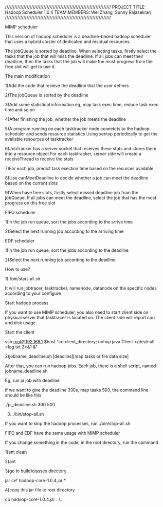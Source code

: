 ///////////////////////////////////////////////////////////////////// 
PROJECT TITLE: Hadoop Scheduler 1.0.4 TEAM MEMBERS: Wei Zhang, Sunny Rajasekran 
/////////////////////////////////////////////////////////////////////

MIMP scheduler

This version of hadoop scheduler is a deadline-based hadoop scheduler that uses a hybrid cluster of dedicated and residual resources.

The jobQueue is sorted by deadline. When selecting tasks, firstly select the tasks that the job that will miss the deadline. If all jobs can meet their deadline, then the tasks that the job will make the most progress from the free slot will get to use it.

The main modification

1)Add the code that recieve the deadline that the user defines

2)The jobQueue is sorted by the deadline

3)Add some statistical information eg, map task exec time, reduce task exec time and so on

4)After finishing the job, whether the job meets the deadline

5)A program running on each tasktracker node connetcts to the hadoop scheduler and sends resource statistics Using xentop periodically to get the available resources of tasktracker

6)JobTracker has a server socket that receives these stats and stores them into a resource object For each tasktracker, server side will create a receiveThread to receive the stats

7)For each job, predict task exection time based on the reources available

8)Use canMeetDeadline to decide whether a job can meet the deadline based on the current slots

9)When have free slots, firstly select missed deadline job from the jobQueue. If all jobs can meet the deadline, select the job that has the most progress on this free slot

FIFO scheduler

1)In the job run queue, sort the jobs according to the arrive time

2)Select the next running job according to the arriving time

EDF scheduler

1)In the job run queue, sort the jobs according to the deadline

2)Select the next running job according to the deadline

How to use?

1)./bin/start-all.sh

It will run jobtracer, tasktracker, namenode, datanode on the specific nodes according to your configure 

Start hadoop process

If you want to use MIMP scheduler, you also need to start client side on physical server that tasktracer is located on. The client side will report cpu and disk usage.

Start the client

ssh root@192.168.1.$host "cd client_directory; nohup java Client </dev/null >log.txt 2>&1 &"

2)jobname_deadline.sh [deadline][map tasks or file data size]

After that, you can run hadoop jobs. Each job, there is a shell script, named jobname_deadline.sh

Eg, run pi job with deadline

if we want to give the deadline 300s, map tasks 500, the command line should be like this

./pi_deadline.sh 300 500 

3) ./bin/stop-all.sh

If you want to stop the hadoop processes, run ./bin/stop-all.sh

FIFO and EDF have the same usage with MIMP scheduler

If you change something in the code, in the root directory, run the command

1)ant clean

2)ant

3)go to build/classes directory

jar cvf hadoop-core-1.0.4.jar *

4)copy this jar file to root directory

cp hadoop-core-1.0.4.jar ../..

